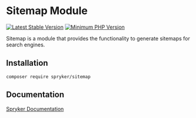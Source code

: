 # Sitemap Module
[![Latest Stable Version](https://poser.pugx.org/spryker/sitemap/v/stable.svg)](https://packagist.org/packages/spryker/sitemap)
[![Minimum PHP Version](https://img.shields.io/badge/php-%3E%3D%208.3-8892BF.svg)](https://php.net/)

Sitemap is a module that provides the functionality to generate sitemaps for search engines.

## Installation

```
composer require spryker/sitemap
```

## Documentation

[Spryker Documentation](https://docs.spryker.com)
